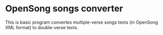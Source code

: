 # OpenSong songs converter
This is basic program convertes multiple-verse songs texts (in OpenSong XML format) to double-verse texts.
